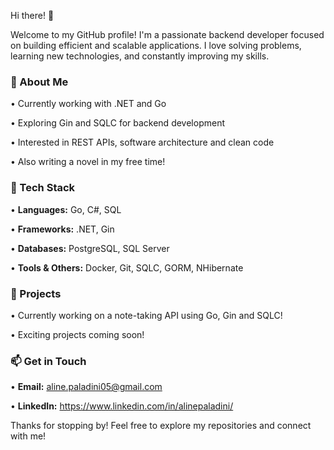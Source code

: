 Hi there! 👋

<p>Welcome to my GitHub profile! I'm a passionate backend developer focused on building efficient and scalable applications. I love solving problems, learning new technologies, and constantly improving my skills.</p>


<h3>🚀 About Me </h3>

• Currently working with .NET and Go

• Exploring Gin and SQLC for backend development

• Interested in REST APIs, software architecture and clean code

• Also writing a novel in my free time!



<h3>🔧 Tech Stack</h3>

• <b>Languages:</b> Go, C#, SQL

• <b>Frameworks:</b> .NET, Gin

• <b>Databases:</b> PostgreSQL, SQL Server

• <b>Tools & Others:</b> Docker, Git, SQLC, GORM, NHibernate


<h3>📌 Projects</h3>

• Currently working on a note-taking API using Go, Gin and SQLC!

• Exciting projects coming soon!


<h3>📫 Get in Touch</h3>

• <b>Email:</b> aline.paladini05@gmail.com

• <b>LinkedIn:</b> https://www.linkedin.com/in/alinepaladini/


<p>Thanks for stopping by!  Feel free to explore my repositories and connect with me!</p>
